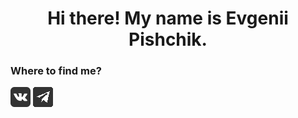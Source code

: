 <h1 align="center">Hi there! My name is Evgenii Pishchik. </h1>

### Where to find me?
[![vk](https://github.com/Pe4enIks/Pe4eniks/blob/main/images/vk_icon.png)](https://vk.com/pe4eniks)
[![telegram](https://github.com/Pe4enIks/Pe4eniks/blob/main/images/telegram_icon.png)](https://t.me/Evgenii_Pishchik)

